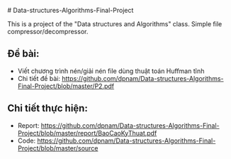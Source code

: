 ﻿﻿# Data-structures-Algorithms-Final-Project

This is a project of the "Data structures and Algorithms" class. Simple file compressor/decompressor.

## Đề bài: 

- Viết chương trình nén/giải nén file dùng thuật toán Huffman tĩnh
- Chi tiết đề bài: https://github.com/dpnam/Data-structures-Algorithms-Final-Project/blob/master/P2.pdf

## Chi tiết thực hiện:

- Report: https://github.com/dpnam/Data-structures-Algorithms-Final-Project/blob/master/report/BaoCaoKyThuat.pdf
- Code: https://github.com/dpnam/Data-structures-Algorithms-Final-Project/blob/master/source
